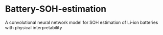 # Battery-SOH-estimation
A convolutional neural network model for SOH estimation of Li-ion batteries with physical interpretability
